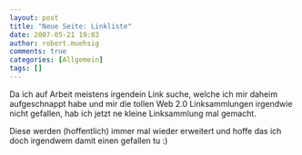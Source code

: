 ```yaml
---
layout: post
title: "Neue Seite: Linkliste"
date: 2007-05-21 19:03
author: robert.muehsig
comments: true
categories: [Allgemein]
tags: []
---
```

Da ich auf Arbeit meistens irgendein Link suche, welche ich mir daheim aufgeschnappt habe und mir die tollen Web 2.0 Linksammlungen irgendwie nicht gefallen, hab ich jetzt ne kleine Linksammlung mal gemacht.

Diese werden (hoffentlich) immer mal wieder erweitert und hoffe das ich doch irgendwem damit einen gefallen tu :)
